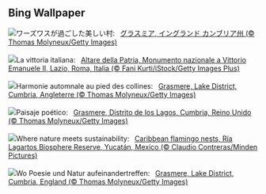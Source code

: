 ## Bing Wallpaper
![](https://www.bing.com/th?id=OHR.CumbriaAutumn_JA-JP9920066326_UHD.jpg&w=1000)ワーズワスが過ごした美しい村:&nbsp;&ensp;[グラスミア, イングランド カンブリア州 (© Thomas Molyneux/Getty Images)](https://www.bing.com/th?id=OHR.CumbriaAutumn_JA-JP9920066326_UHD.jpg)
<br><br/>
![](https://www.bing.com/th?id=OHR.NationalUnityDayIT_IT-IT9698106067_UHD.jpg&w=1000)La vittoria italiana:&nbsp;&ensp;[Altare della Patria, Monumento nazionale a Vittorio Emanuele II, Lazio, Roma, Italia (© Fani Kurti/iStock/Getty Images Plus)](https://www.bing.com/th?id=OHR.NationalUnityDayIT_IT-IT9698106067_UHD.jpg)
<br><br/>
![](https://www.bing.com/th?id=OHR.CumbriaAutumn_FR-FR6304384185_UHD.jpg&w=1000)Harmonie automnale au pied des collines:&nbsp;&ensp;[Grasmere, Lake District, Cumbria, Angleterre (© Thomas Molyneux/Getty Images)](https://www.bing.com/th?id=OHR.CumbriaAutumn_FR-FR6304384185_UHD.jpg)
<br><br/>
![](https://www.bing.com/th?id=OHR.CumbriaAutumn_ES-ES0346174499_UHD.jpg&w=1000)Paisaje poético:&nbsp;&ensp;[Grasmere, Distrito de los Lagos, Cumbria, Reino Unido (© Thomas Molyneux/Getty Images)](https://www.bing.com/th?id=OHR.CumbriaAutumn_ES-ES0346174499_UHD.jpg)
<br><br/>
![](https://www.bing.com/th?id=OHR.YucatanBiosphere_EN-GB6477525030_UHD.jpg&w=1000)Where nature meets sustainability:&nbsp;&ensp;[Caribbean flamingo nests, Ría Lagartos Biosphere Reserve, Yucatán, Mexico (© Claudio Contreras/Minden Pictures)](https://www.bing.com/th?id=OHR.YucatanBiosphere_EN-GB6477525030_UHD.jpg)
<br><br/>
![](https://www.bing.com/th?id=OHR.CumbriaAutumn_DE-DE9239463628_UHD.jpg&w=1000)Wo Poesie und Natur aufeinandertreffen:&nbsp;&ensp;[Grasmere, Lake District, Cumbria, England (© Thomas Molyneux/Getty Images)](https://www.bing.com/th?id=OHR.CumbriaAutumn_DE-DE9239463628_UHD.jpg)
<br><br/>
